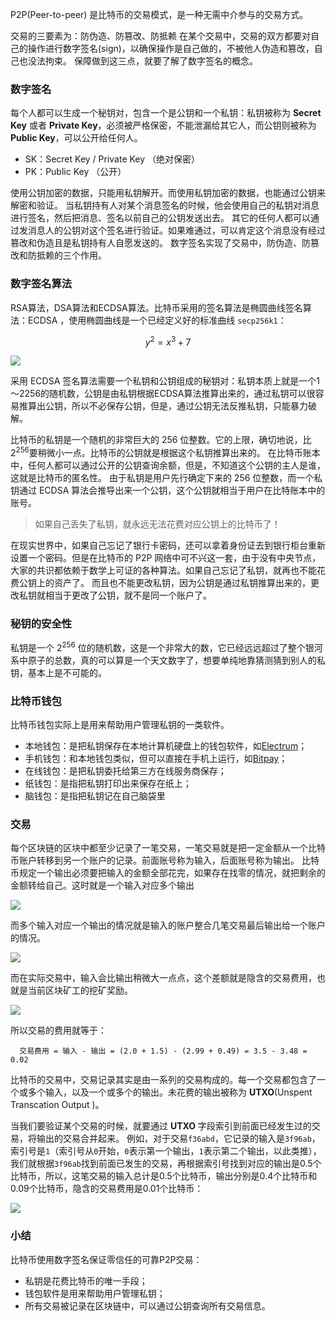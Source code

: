 P2P(Peer-to-peer) 是比特币的交易模式，是一种无需中介参与的交易方式。

交易的三要素为：防伪造、防篡改、防抵赖
在某个交易中，交易的双方都要对自己的操作进行数字签名(sign)，以确保操作是自己做的，不被他人伪造和篡改，自己也没法拘束。
保障做到这三点，就要了解了数字签名的概念。

### 数字签名
每个人都可以生成一个秘钥对，包含一个是公钥和一个私钥：私钥被称为 **Secret Key** 或者 **Private Key**，必须被严格保密，不能泄漏给其它人，而公钥则被称为 **Public Key**，可以公开给任何人。

- SK：Secret Key / Private Key （绝对保密）
- PK：Public Key （公开）

使用公钥加密的数据，只能用私钥解开。而使用私钥加密的数据，也能通过公钥来解密和验证。
当私钥持有人对某个消息签名的时候，他会使用自己的私钥对消息进行签名，然后把消息、签名以前自己的公钥发送出去。
其它的任何人都可以通过发消息人的公钥对这个签名进行验证。如果难通过，可以肯定这个消息没有经过篡改和伪造且是私钥持有人自愿发送的。
数字签名实现了交易中，防伪造、防篡改和防抵赖的三个作用。

### 数字签名算法
RSA算法，DSA算法和ECDSA算法。比特币采用的签名算法是椭圆曲线签名算法：ECDSA ，使用椭圆曲线是一个已经定义好的标准曲线 `secp256k1`：

$$ y^2 = x^3 + 7$$

![](http://cdn.liwuhou.cn/blog/202212112145302.png)

采用 ECDSA 签名算法需要一个私钥和公钥组成的秘钥对：私钥本质上就是一个1～2256的随机数，公钥是由私钥根据ECDSA算法推算出来的，通过私钥可以很容易推算出公钥，所以不必保存公钥，但是，通过公钥无法反推私钥，只能暴力破解。

比特币的私钥是一个随机的非常巨大的 256 位整数。它的上限，确切地说，比$2^{256}$要稍微小一点。比特币的公钥就是根据这个私钥推算出来的。
在比特币账本中，任何人都可以通过公开的公钥查询余额，但是，不知道这个公钥的主人是谁，这就是比特币的匿名性。
由于私钥是用户先行确定下来的 256 位整数，而一个私钥通过 ECDSA 算法会推导出来一个公钥，这个公钥就相当于用户在比特账本中的账号。

> 如果自己丢失了私钥，就永远无法花费对应公钥上的比特币了！

在现实世界中，如果自己忘记了银行卡密码，还可以拿着身份证去到银行柜台重新设置一个密码。但是在比特币的 P2P 网络中可不兴这一套，由于没有中央节点，大家的共识都依赖于数学上可证的各种算法。如果自己忘记了私钥，就再也不能花费公钥上的资产了。
而且也不能更改私钥，因为公钥是通过私钥推算出来的，更改私钥就相当于更改了公钥，就不是同一个账户了。

### 秘钥的安全性
私钥是一个 $2^{256}$ 位的随机数，这是一个非常大的数，它已经远远超过了整个银河系中原子的总数，真的可以算是一个天文数字了，想要单纯地靠猜测猜到别人的私钥，基本上是不可能的。

### 比特币钱包
比特币钱包实际上是用来帮助用户管理私钥的一类软件。
-  本地钱包：是把私钥保存在本地计算机硬盘上的钱包软件，如[Electrum](https://electrum.org/)；
-  手机钱包：和本地钱包类似，但可以直接在手机上运行，如[Bitpay](https://bitpay.com/)；
-  在线钱包：是把私钥委托给第三方在线服务商保存；
-  纸钱包：是指把私钥打印出来保存在纸上；
-  脑钱包：是指把私钥记在自己脑袋里

### 交易
每个区块链的区块中都至少记录了一笔交易，一笔交易就是把一定金额从一个比特币账户转移到另一个账户的记录。前面账号称为输入，后面账号称为输出。
比特币规定一个输出必须要把输入的金额全部花完，如果存在找零的情况，就把剩余的金额转给自己。这时就是一个输入对应多个输出

![](http://cdn.liwuhou.cn/blog/202212112212522.png)

而多个输入对应一个输出的情况就是输入的账户整合几笔交易最后输出给一个账户的情况。

![](http://cdn.liwuhou.cn/blog/202212112213054.png)

而在实际交易中，输入会比输出稍微大一点点，这个差额就是隐含的交易费用，也就是当前区块矿工的挖矿奖励。

![](http://cdn.liwuhou.cn/blog/202212112215134.png)

所以交易的费用就等于：

```
  交易费用 = 输入 - 输出 = (2.0 + 1.5) - (2.99 + 0.49) = 3.5 - 3.48 = 0.02
```

比特币的交易中，交易记录其实是由一系列的交易构成的。每一个交易都包含了一个或多个输入，以及一个或多个的输出。未花费的输出被称为 **UTXO**(Unspent Transcation Output )。

当我们要验证某个交易的时候，就要通过 **UTXO** 字段索引到前面已经发生过的交易，将输出的交易合并起来。
例如，对于交易`f36abd`，它记录的输入是`3f96ab`，索引号是`1`（索引号从`0`开始，`0`表示第一个输出，`1`表示第二个输出，以此类推），我们就根据`3f96ab`找到前面已发生的交易，再根据索引号找到对应的输出是0.5个比特币，所以，这笔交易的输入总计是0.5个比特币，输出分别是0.4个比特币和0.09个比特币，隐含的交易费用是0.01个比特币：

![](http://cdn.liwuhou.cn/blog/202212112220206.png)

### 小结

比特币使用数字签名保证零信任的可靠P2P交易：

-   私钥是花费比特币的唯一手段；
-   钱包软件是用来帮助用户管理私钥；
-   所有交易被记录在区块链中，可以通过公钥查询所有交易信息。